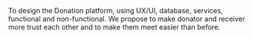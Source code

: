 <Donee>
To design the Donation platform, using UX/UI, database, 
services, functional and non-functional. We propose to 
make donator and receiver more trust each other and to 
make them meet easier than before.
